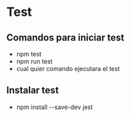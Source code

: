 # Test 

## Comandos para iniciar test

- npm test
- npm run test
- cual quier comando ejecutara el test

## Instalar test


- npm install --save-dev jest